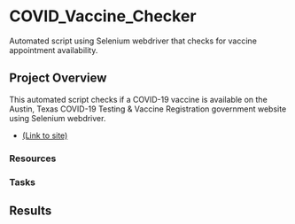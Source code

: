 # COVID_Vaccine_Checker

Automated script using Selenium webdriver that checks for vaccine appointment availability. 

## Project Overview 

This automated script checks if a COVID-19 vaccine is available on the Austin, Texas COVID-19 Testing &  Vaccine Registration government website using Selenium webdriver. 
-  [(Link to site)](https://covid19.austintexas.gov/s/?language=en_US) 

### Resources 

### Tasks

## Results









